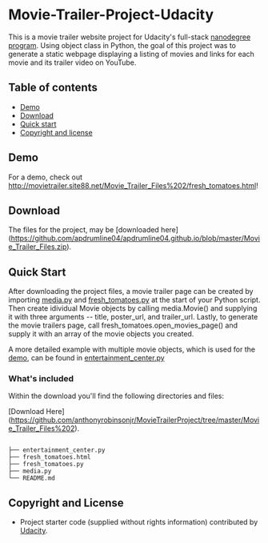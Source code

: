 # Movie-Trailer-Project-Udacity 

This is a movie trailer website project for Udacity's full-stack [nanodegree program](https://www.udacity.com/nanodegree). Using object class in Python, the goal of this project was to generate a static webpage displaying a listing of movies and links for each movie and its trailer video on YouTube.  

## Table of contents

- [Demo](#demo)
- [Download](#download)
- [Quick start](#quick-start)
- [Copyright and license](#copyright-and-license)

## Demo

For a demo, check out <http://movietrailer.site88.net/Movie_Trailer_Files%202/fresh_tomatoes.html>!

## Download

The files for the project, may be [downloaded here] (https://github.com/apdrumline04/apdrumline04.github.io/blob/master/Movie_Trailer_Files.zip).

## Quick Start

After downloading the project files, a movie trailer page can be created by importing [media.py](https://github.com/anthonyrobinsonjr/MovieTrailerProject/tree/master/Movie_Trailer_Files%202) and [fresh_tomatoes.py](https://github.com/anthonyrobinsonjr/MovieTrailerProject/tree/master/Movie_Trailer_Files%202) at the start of your Python script. Then create idividual Movie objects by calling media.Movie() and supplying it with three arguments -- title, poster_url, and trailer_url. Lastly, to generate the movie trailers page, call fresh_tomatoes.open_movies_page() and supply it with an array of the movie objects you created. 

A more detailed example with multiple movie objects, which is used for the [demo](http://movietrailer.site88.net/Movie_Trailer_Files%202/fresh_tomatoes.html), can be found in [entertainment_center.py](https://github.com/anthonyrobinsonjr/MovieTrailerProject/tree/master/Movie_Trailer_Files%202) 


### What's included

Within the download you'll find the following directories and files:

[Download Here] (https://github.com/anthonyrobinsonjr/MovieTrailerProject/tree/master/Movie_Trailer_Files%202).

```

├── entertainment_center.py
├── fresh_tomatoes.html
├── fresh_tomatoes.py
├── media.py
└── README.md
```


## Copyright and License

- Project starter code (supplied without rights information) contributed by [Udacity](http://www.udacity.com).



